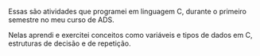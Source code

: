 Essas são atividades que programei em linguagem C, durante o primeiro semestre no meu curso de ADS.

Nelas aprendi e exercitei conceitos como variáveis e tipos de dados em C, estruturas de decisão e de repetição.